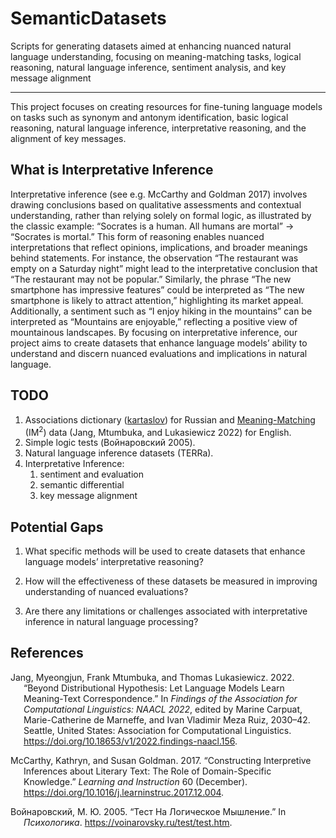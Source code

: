 # SemanticDatasets


Scripts for generating datasets aimed at enhancing nuanced natural
language understanding, focusing on meaning-matching tasks, logical
reasoning, natural language inference, sentiment analysis, and key
message alignment

------------------------------------------------------------------------

This project focuses on creating resources for fine-tuning language
models on tasks such as synonym and antonym identification, basic
logical reasoning, natural language inference, interpretative reasoning,
and the alignment of key messages.

## What is Interpretative Inference

Interpretative inference (see e.g. McCarthy and Goldman 2017) involves
drawing conclusions based on qualitative assessments and contextual
understanding, rather than relying solely on formal logic, as
illustrated by the classic example: “Socrates is a human. All humans are
mortal” → “Socrates is mortal.” This form of reasoning enables nuanced
interpretations that reflect opinions, implications, and broader
meanings behind statements. For instance, the observation “The
restaurant was empty on a Saturday night” might lead to the
interpretative conclusion that “The restaurant may not be popular.”
Similarly, the phrase “The new smartphone has impressive features” could
be interpreted as “The new smartphone is likely to attract attention,”
highlighting its market appeal. Additionally, a sentiment such as “I
enjoy hiking in the mountains” can be interpreted as “Mountains are
enjoyable,” reflecting a positive view of mountainous landscapes. By
focusing on interpretative inference, our project aims to create
datasets that enhance language models’ ability to understand and discern
nuanced evaluations and implications in natural language.

## TODO

1.  Associations dictionary
    ([kartaslov](https://github.com/dkulagin/kartaslov)) for Russian and
    [Meaning-Matching](https://github.com/MJ-Jang/beyond-distributional)
    (IM<sup>2</sup>) data (Jang, Mtumbuka, and Lukasiewicz 2022) for
    English.
2.  Simple logic tests (Войнаровский 2005).
3.  Natural language inference datasets (TERRa).
4.  Interpretative Inference:
    1)  sentiment and evaluation
    2)  semantic differential
    3)  key message alignment

## Potential Gaps

1.  What specific methods will be used to create datasets that enhance
    language models’ interpretative reasoning?

2.  How will the effectiveness of these datasets be measured in
    improving understanding of nuanced evaluations?

3.  Are there any limitations or challenges associated with
    interpretative inference in natural language processing?

## References

<div id="refs" class="references csl-bib-body hanging-indent"
entry-spacing="0">

<div id="ref-jang-etal-2022-beyond" class="csl-entry">

Jang, Myeongjun, Frank Mtumbuka, and Thomas Lukasiewicz. 2022. “Beyond
Distributional Hypothesis: Let Language Models Learn Meaning-Text
Correspondence.” In *Findings of the Association for Computational
Linguistics: NAACL 2022*, edited by Marine Carpuat, Marie-Catherine de
Marneffe, and Ivan Vladimir Meza Ruiz, 2030–42. Seattle, United States:
Association for Computational Linguistics.
<https://doi.org/10.18653/v1/2022.findings-naacl.156>.

</div>

<div id="ref-McCarthy-Goldman-2017" class="csl-entry">

McCarthy, Kathryn, and Susan Goldman. 2017. “Constructing Interpretive
Inferences about Literary Text: The Role of Domain-Specific Knowledge.”
*Learning and Instruction* 60 (December).
<https://doi.org/10.1016/j.learninstruc.2017.12.004>.

</div>

<div id="ref-Voinarovsky2005" class="csl-entry">

Войнаровский, М. Ю. 2005. “Тест На Логическое Мышление.” In
*Психологика*. <https://voinarovsky.ru/test/test.htm>.

</div>

</div>
